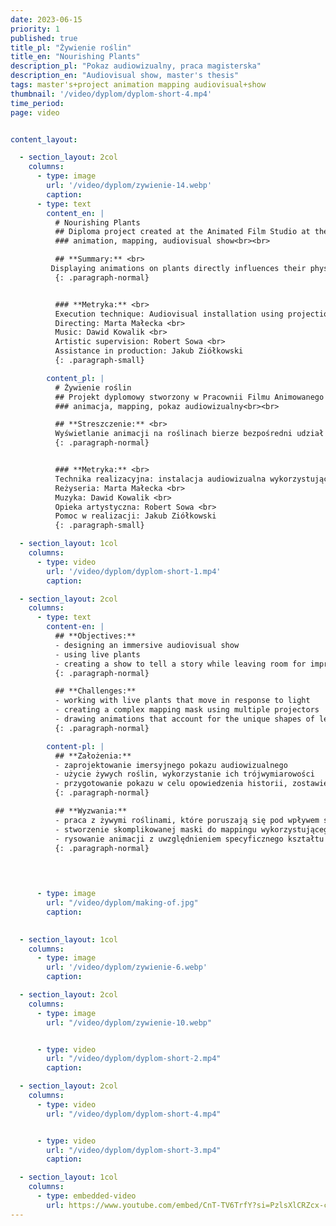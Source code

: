 ```yaml
---
date: 2023-06-15
priority: 1
published: true
title_pl: "Żywienie roślin"
title_en: "Nourishing Plants"
description_pl: "Pokaz audiowizualny, praca magisterska"
description_en: "Audiovisual show, master's thesis"
tags: master's+project animation mapping audiovisual+show
thumbnail: '/video/dyplom/dyplom-short-4.mp4'
time_period:
page: video


content_layout:

  - section_layout: 2col
    columns:
      - type: image
        url: '/video/dyplom/zywienie-14.webp'
        caption: 
      - type: text
        content_en: |
          # Nourishing Plants
          ## Diploma project created at the Animated Film Studio at the Academy of Fine Arts, Cracow 2020. <br>
          ### animation, mapping, audiovisual show<br><br>

          ## **Summary:** <br>
         Displaying animations on plants directly influences their physiological processes. The surrounding space and the staging enhance the feeling of being in a place that requires special access—almost like a laboratory, where plants are subjected to experiments with an unknown purpose. During the presentation, what happens also affects the viewer, testing their sensitivity, patience, and endurance. <br>
          {: .paragraph-normal}


          ### **Metryka:** <br>
          Execution technique: Audiovisual installation using projection mapping on live plants <br>
          Directing: Marta Małecka <br>
          Music: Dawid Kowalik <br>
          Artistic supervision: Robert Sowa <br>
          Assistance in production: Jakub Ziółkowski 
          {: .paragraph-small}

        content_pl: |
          # Żywienie roślin
          ## Projekt dyplomowy stworzony w Pracownii Filmu Animowanego na Akademii Sztuk Pięknych w Krakowie, 2020. <br>
          ### animacja, mapping, pokaz audiowizualny<br><br>

          ## **Streszczenie:** <br>
          Wyświetlanie animacji na roślinach bierze bezpośredni udział w ich procesach fizjologicznych. Otaczająca przestrzeń oraz inscenizacja potęgują wrażenie pobytu w miejscu, do którego trzeba uzyskać specjalny dostęp – w swego rodzaju labolatorium, gdzie rośliny poddawane są eksperymentom w niewiadomym celu. Podczas trwania pokazu to, co się dzieje, oddziałuje także na człowieka, testuje jego wrażliwość, cierpliwość i wytrzymałość. <br>
          {: .paragraph-normal}


          ### **Metryka:** <br>
          Technika realizacyjna: instalacja audiowizualna wykorzystująca mapowanie projekcji na żywych roślinach <br>
          Reżyseria: Marta Małecka <br>
          Muzyka: Dawid Kowalik <br>
          Opieka artystyczna: Robert Sowa <br>
          Pomoc w realizacji: Jakub Ziółkowski 
          {: .paragraph-small}  

  - section_layout: 1col
    columns:
      - type: video
        url: '/video/dyplom/dyplom-short-1.mp4'
        caption: 

  - section_layout: 2col
    columns:
      - type: text
        content-en: |
          ## **Objectives:**
          - designing an immersive audiovisual show
          - using live plants
          - creating a show to tell a story while leaving room for improvisation
          {: .paragraph-normal}

          ## **Challenges:**
          - working with live plants that move in response to light
          - creating a complex mapping mask using multiple projectors
          - drawing animations that account for the unique shapes of leaves
          {: .paragraph-normal}

        content-pl: |
          ## **Założenia:**
          - zaprojektowanie imersyjnego pokazu audiowizualnego
          - użycie żywych roślin, wykorzystanie ich trójwymiarowości
          - przygotowanie pokazu w celu opowiedzenia historii, zostawienie miejsca na improwizację
          {: .paragraph-normal}

          ## **Wyzwania:**
          - praca z żywymi roślinami, które poruszają się pod wpływem światła
          - stworzenie skomplikowanej maski do mappingu wykorzystującego kilka projektorów
          - rysowanie animacji z uwzględnieniem specyficznego kształtu liści
          {: .paragraph-normal}
        

          

      - type: image
        url: "/video/dyplom/making-of.jpg"
        caption: 
    

  - section_layout: 1col
    columns:
      - type: image
        url: '/video/dyplom/zywienie-6.webp'
        caption: 

  - section_layout: 2col
    columns:
      - type: image
        url: "/video/dyplom/zywienie-10.webp"


      - type: video
        url: "/video/dyplom/dyplom-short-2.mp4"
        caption: 

  - section_layout: 2col
    columns:
      - type: video
        url: "/video/dyplom/dyplom-short-4.mp4"


      - type: video
        url: "/video/dyplom/dyplom-short-3.mp4"
        caption: 

  - section_layout: 1col
    columns:
      - type: embedded-video
        url: https://www.youtube.com/embed/CnT-TV6TrfY?si=PzlsXlCRZcx-cNSZ
---
```




